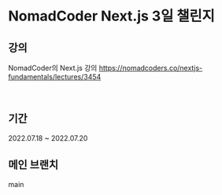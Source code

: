 # NomadCoder Next.js 3일 챌린지

## 강의

NomadCoder의 Next.js 강의
https://nomadcoders.co/nextjs-fundamentals/lectures/3454

<br/>

## 기간

2022.07.18 ~ 2022.07.20

## 메인 브랜치

main
